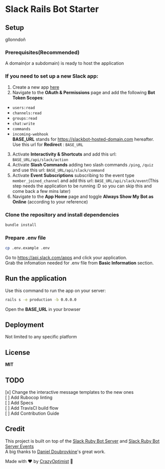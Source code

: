 # Slack Rails Bot Starter

## Setup
gllonndoñ
### Prerequisites(Recommended)

A domain(or a subdomain) is ready to host the application

### If you need to set up a new Slack app:

1. Create a new app [here](https://api.slack.com/apps?new_app=1)
2. Navigate to the **OAuth & Permissions** page and add the following **Bot Token Scopes**: 
- `users:read`
- `channels:read`
- `groups:read`
- `chat:write`
- `commands`
- `incoming-webhook`  
  **BASE_URL** stands for https://slackbot-hosted-domain.com hereafter.  
  Use this url for **Redirect** : `BASE_URL`
3. Activate **Interactivity & Shortcuts** and add this url: `BASE_URL/api/slack/action` 
4. Activate **Slash Commands** adding two slash commands `/ping`, `/quiz` and use this url: `BASE_URL/api/slack/command`
5. Activate **Event Subscriptions** subscribing to the event type `member_joined_channel` and add this url: `BASE_URL/api/slack/event`(This step needs the application to be running :D so you can skip this and come back a few mins later)
6. Navigate to the **App Home** page and toggle **Always Show My Bot as Online** (according to your reference)

### Clone the repository and install dependencies

```bash
bundle install
```

### Prepare .env file

```bash
cp .env.example .env
```
Go to https://api.slack.com/apps and click your application.  
Grab the infomation needed for .env file from **Basic Information** section.

## Run the application

Use this command to run the app on your server:
```bash
rails s -e production -b 0.0.0.0
```
Open the **BASE_URL** in your browser

## Deployment

Not limited to any specific platform

## License

**MIT**

## TODO

[x] Change the interactive message templates to the new ones  
[ ] Add Rubocop linting  
[ ] Add Specs  
[ ] Add TravisCI build flow  
[ ] Add Contribution Guide  

## Credit
This project is built on top of the [Slack Ruby Bot Server](https://github.com/slack-ruby/slack-ruby-bot-server) and [Slack Ruby Bot Server Events](https://github.com/slack-ruby/slack-ruby-bot-server-events)  
A big thanks to [Daniel Doubrovkine](https://github.com/dblock)'s great work.  

Made with :heart: by [CrazyOptimist](https://github.com/crazyoptimist) :dolphin:
